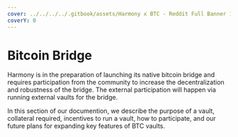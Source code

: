 ```yaml
---
cover: ../../../../.gitbook/assets/Harmony x BTC - Reddit Full Banner 1.png
coverY: 0
---
```


# Bitcoin Bridge

Harmony is in the preparation of launching its native bitcoin bridge and requires participation from the community to increase the decentralization and robustness of the bridge. The external participation will happen via running external vaults for the bridge.&#x20;

In this section of our documention, we describe the purpose of a vault, collateral required, incentives to run a vault, how to participate, and our future plans for expanding key features of BTC vaults.
